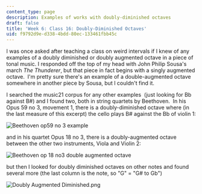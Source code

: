 ```yaml
---
content_type: page
description: Examples of works with doubly-diminished octaves
draft: false
title: 'Week 6: Class 16: Doubly-Diminished Octaves'
uid: f9792d9e-d338-4bdd-80ec-133461fbb45c
---
```

I was once asked after teaching a class on weird intervals if I knew of any examples of a doubly diminished or doubly augmented octave in a piece of tonal music. I responded off the top of my head with John Philip Sousa's march *The Thunderer*, but that piece in fact begins with a singly augmented octave.  I'm pretty sure there's an example of a double-augmented octave somewhere in another piece by Sousa, but I couldn't find it.

I searched the music21 corpus for any other examples  (just looking for Bb against B#) and I found two, both in string quartets by Beethoven.  In his Opus 59 no 3, movement 1, there is a doubly-diminished octave where (in the last measure of this excerpt) the cello plays B# against the Bb of violin 1:

![Beethoven op59 no 3 example](https://canvas.mit.edu/courses/18934/files/2876446/preview)

and in his quartet Opus 18 no 3, there is a doubly-augmented octave between the other two instruments, Viola and Violin 2:

![Beethoven op 18 no3 double augmented octave](https://canvas.mit.edu/courses/18934/files/2876444/preview)

but then I looked for doubly diminished octaves on other notes and found several more (the last column is the note, so "G" = "G# to Gb")

![Doubly Augmented Diminished.png](https://canvas.mit.edu/courses/18934/files/3221769/preview)
